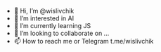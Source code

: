 - 👋 Hi, I’m @wislivchik
- 👀 I’m interested in AI
- 🌱 I’m currently learning JS
- 💞️ I’m looking to collaborate on ...
- 📫 How to reach me or Telegram t.me/wislivchik

<!---
wislivchik/wislivchik is a ✨ special ✨ repository because its `README.md` (this file) appears on your GitHub profile.
You can click the Preview link to take a look at your changes.
--->
